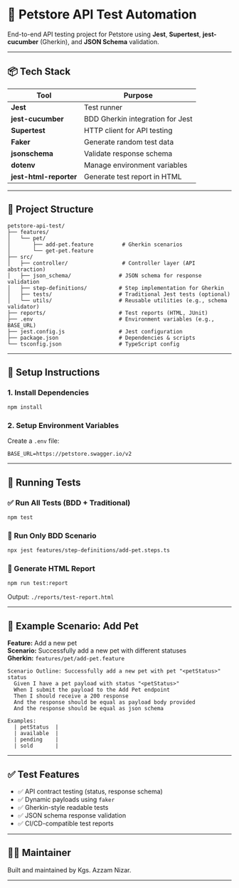 # 🐾 Petstore API Test Automation

End-to-end API testing project for Petstore using **Jest**, **Supertest**, **jest-cucumber** (Gherkin), and **JSON Schema** validation.

---

## 📦 Tech Stack

| Tool                | Purpose                              |
|---------------------|--------------------------------------|
| **Jest**            | Test runner                          |
| **jest-cucumber**   | BDD Gherkin integration for Jest     |
| **Supertest**       | HTTP client for API testing          |
| **Faker**           | Generate random test data            |
| **jsonschema**      | Validate response schema             |
| **dotenv**          | Manage environment variables         |
| **jest-html-reporter** | Generate test report in HTML     |

---

## 📁 Project Structure

```
petstore-api-test/
├── features/
│   └── pet/
│       ├── add-pet.feature         # Gherkin scenarios
│       └── get-pet.feature
├── src/
│   ├── controller/                 # Controller layer (API abstraction)
│   ├── json_schema/               # JSON schema for response validation
│   ├── step-definitions/          # Step implementation for Gherkin
│   ├── tests/                     # Traditional Jest tests (optional)
│   └── utils/                     # Reusable utilities (e.g., schema validator)
├── reports/                       # Test reports (HTML, JUnit)
├── .env                           # Environment variables (e.g., BASE_URL)
├── jest.config.js                 # Jest configuration
├── package.json                   # Dependencies & scripts
└── tsconfig.json                  # TypeScript config
```

---

## 🔧 Setup Instructions

### 1. Install Dependencies
```bash
npm install
```

### 2. Setup Environment Variables
Create a `.env` file:
```env
BASE_URL=https://petstore.swagger.io/v2
```

---

## 🚀 Running Tests

### ✅ Run All Tests (BDD + Traditional)
```bash
npm test
```

### 🧪 Run Only BDD Scenario
```bash
npx jest features/step-definitions/add-pet.steps.ts
```

### 📄 Generate HTML Report
```bash
npm run test:report
```
Output: `./reports/test-report.html`

---

## 🧪 Example Scenario: Add Pet

**Feature:** Add a new pet  
**Scenario:** Successfully add a new pet with different statuses  
**Gherkin:** `features/pet/add-pet.feature`

```gherkin
Scenario Outline: Successfully add a new pet with pet "<petStatus>" status
  Given I have a pet payload with status "<petStatus>"
  When I submit the payload to the Add Pet endpoint
  Then I should receive a 200 response
  And the response should be equal as payload body provided
  And the response should be equal as json schema

Examples:
  | petStatus  |
  | available  |
  | pending    |
  | sold       |
```

---

## ✅ Test Features

- ✅ API contract testing (status, response schema)
- ✅ Dynamic payloads using `faker`
- ✅ Gherkin-style readable tests
- ✅ JSON schema response validation
- ✅ CI/CD-compatible test reports

---


## 👨‍💻 Maintainer

Built and maintained by Kgs. Azzam Nizar.

---